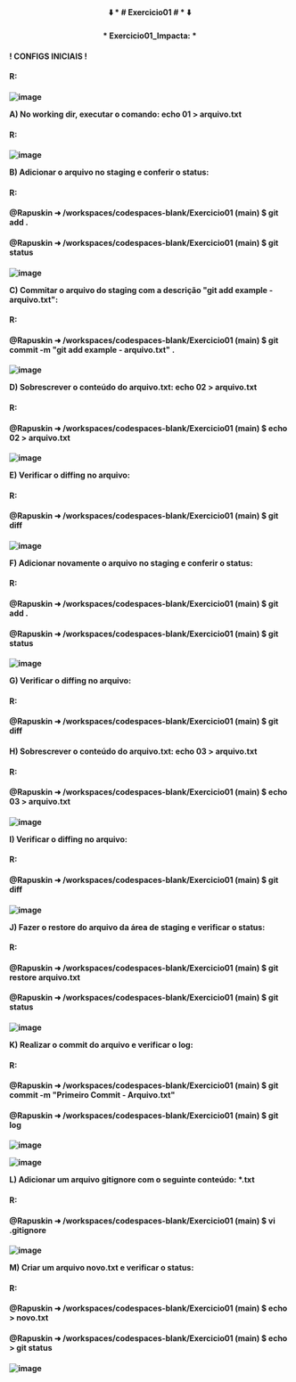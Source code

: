 <h4 align="center">
⬇️ * # Exercicio01 # * ⬇️
</h4>
<h4 align="center">
  * Exercicio01_Impacta: *
</h4>

<h4>
  ! CONFIGS INICIAIS !
<h4> 
   R: 
<h4>
</h4>
</h4>
</h4>
<h4>


 
![image]()


A) No working dir, executar o comando:
   echo 01 > arquivo.txt
<h4> 
   R: 
<h4>   
</h4>
</h4>
</h4>
<h4>


![image]()


B) Adicionar o arquivo no staging e conferir o status:
<h4> 
 R: 
<h4>
@Rapuskin ➜ /workspaces/codespaces-blank/Exercicio01 (main) $ git add .
</h4>
<h4>
@Rapuskin ➜ /workspaces/codespaces-blank/Exercicio01 (main) $ git status
</h4> 
<h4>
</h4>
</h4>
</h4>
<h4>



![image]()


C) Commitar o arquivo do staging com a descrição "git add example - arquivo.txt":
<h4> 
R:
<h4>
@Rapuskin ➜ /workspaces/codespaces-blank/Exercicio01 (main) $ git commit -m "git add example - arquivo.txt" .
</h4>
<h4>
</h4>
</h4>
</h4>
<h4>


![image]()


D) Sobrescrever o conteúdo do arquivo.txt:
   echo 02 > arquivo.txt
<h4> 
R:
<h4>
@Rapuskin ➜ /workspaces/codespaces-blank/Exercicio01 (main) $ echo 02 > arquivo.txt
</h4>
<h4>
</h4>
</h4>
</h4>
<h4>

![image]()


E) Verificar o diffing no arquivo:
<h4> 
R: 
<h4>
@Rapuskin ➜ /workspaces/codespaces-blank/Exercicio01 (main) $ git diff
</h4>
<h4>
</h4>
</h4>
</h4>
<h4>



![image]()



F) Adicionar novamente o arquivo no staging e conferir o status:
<h4>
R: 
<h4>
@Rapuskin ➜ /workspaces/codespaces-blank/Exercicio01 (main) $ git add .
</h4>
<h4>
@Rapuskin ➜ /workspaces/codespaces-blank/Exercicio01 (main) $ git status
</h4>
<h4>
</h4>
</h4>
</h4>
<h4>

![image]()


G) Verificar o diffing no arquivo:
<h4> 
R: 
<h4>
@Rapuskin ➜ /workspaces/codespaces-blank/Exercicio01 (main) $ git diff
</h4>
<h4>
</h4>
</h4>
</h4>
<h4>




H) Sobrescrever o conteúdo do arquivo.txt:
 echo 03 > arquivo.txt
<h4>
R: 
<h4>
@Rapuskin ➜ /workspaces/codespaces-blank/Exercicio01 (main) $ echo 03 > arquivo.txt
</h4>
<h4>
</h4>
</h4>
</h4>
<h4>


![image]()


I) Verificar o diffing no arquivo:
<h4>
R: 
<h4>
@Rapuskin ➜ /workspaces/codespaces-blank/Exercicio01 (main) $ git diff
</h4>
<h4>
</h4>
</h4>
</h4>
<h4>



![image]()


J) Fazer o restore do arquivo da área de staging e verificar o status:
<h4>
R: 
<h4>
@Rapuskin ➜ /workspaces/codespaces-blank/Exercicio01 (main) $ git restore arquivo.txt 
</h4>
<h4>
@Rapuskin ➜ /workspaces/codespaces-blank/Exercicio01 (main) $ git status
</h4>
<h4>
</h4>
</h4>
</h4>
<h4>


![image]()


K) Realizar o commit do arquivo e verificar o log:
<h4>
R: 
<h4>
@Rapuskin ➜ /workspaces/codespaces-blank/Exercicio01 (main) $ git commit -m "Primeiro Commit - Arquivo.txt"
</h4>
<h4>
@Rapuskin ➜ /workspaces/codespaces-blank/Exercicio01 (main) $ git log
<h4>
</h4>
</h4>
</h4>
<h4>

![image]()

![image]()


L) Adicionar um arquivo gitignore com o seguinte conteúdo:
 *.txt
<h4> 
R: 
<h4>
@Rapuskin ➜ /workspaces/codespaces-blank/Exercicio01 (main) $ vi .gitignore
</h4>
<h4>
</h4>
</h4>
</h4>
<h4>

![image]()


M) Criar um arquivo novo.txt e verificar o status:
<h4> 
R:
<h4>
@Rapuskin ➜ /workspaces/codespaces-blank/Exercicio01 (main) $ echo > novo.txt
</h4>
<h4>
@Rapuskin ➜ /workspaces/codespaces-blank/Exercicio01 (main) $ echo > git status
</h4>
<h4>
</h4>
</h4>
</h4>
<h4>

![image]()

